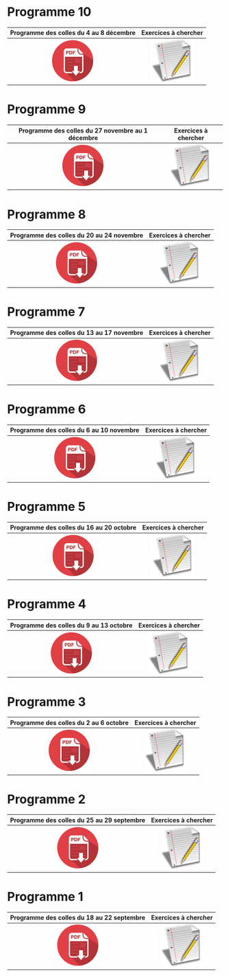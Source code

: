 ---
---
# Programme 10

Programme des colles du 4 au 8 décembre           |  Exercices à chercher
:-------------------------:|:-------------------------:
[![Programme 10](pdf-icon.png)](prog_khole_2017_10.pdf) |  [![feuille 10](exercices.png)](Liste_exos_sup_10_2017.pdf)

# Programme 9

Programme des colles du 27 novembre au 1 décembre           |  Exercices à chercher
:-------------------------:|:-------------------------:
[![Programme 9](pdf-icon.png)](prog_khole_2017_9.pdf) |  [![feuille 9](exercices.png)](Liste_exos_sup_9_2017.pdf)

# Programme 8

Programme des colles du 20 au 24 novembre           |  Exercices à chercher
:-------------------------:|:-------------------------:
[![Programme 8](pdf-icon.png)](prog_khole_2017_8.pdf) |  [![feuille 8](exercices.png)](Liste_exos_sup_8_2017.pdf)

# Programme 7

Programme des colles du 13 au 17 novembre           |  Exercices à chercher
:-------------------------:|:-------------------------:
[![Programme 7](pdf-icon.png)](prog_khole_2017_7.pdf) |  [![feuille 7](exercices.png)](Liste_exos_sup_7_2017.pdf)

# Programme 6

Programme des colles du 6 au 10 novembre           |  Exercices à chercher
:-------------------------:|:-------------------------:
[![Programme 6](pdf-icon.png)](prog_khole_2017_6.pdf) |  [![feuille 6](exercices.png)](Liste_exos_sup_6_2017.pdf)

# Programme 5

Programme des colles du 16 au 20 octobre           |  Exercices à chercher
:-------------------------:|:-------------------------:
[![Programme 5](pdf-icon.png)](prog_khole_2017_5.pdf) |  [![feuille 5](exercices.png)](Liste_exos_sup_5_2017.pdf)

# Programme 4

Programme des colles du 9 au 13 octobre           |  Exercices à chercher
:-------------------------:|:-------------------------:
[![Programme 4](pdf-icon.png)](prog_khole_2017_4.pdf) |  [![feuille 4](exercices.png)](Liste_exos_sup_4_2017.pdf)

# Programme 3

Programme des colles du 2 au 6 octobre           |  Exercices à chercher
:-------------------------:|:-------------------------:
[![Programme 3](pdf-icon.png)](prog_khole_2017_3.pdf) |  [![feuille 3](exercices.png)](Liste_exos_sup_3_2017.pdf)

# Programme 2

Programme des colles du 25 au 29 septembre           |  Exercices à chercher
:-------------------------:|:-------------------------:
[![Programme 2](pdf-icon.png)](prog_khole_2017_2.pdf) |  [![feuille 2](exercices.png)](Liste_exos_sup_2_2017.pdf)

# Programme 1

Programme des colles du 18 au 22 septembre           |  Exercices à chercher
:-------------------------:|:-------------------------:
[![Programme 1](pdf-icon.png)](prog_khole_2017_1.pdf) |  [![feuille 1](exercices.png)](Liste_exos_sup_1_2017.pdf)






